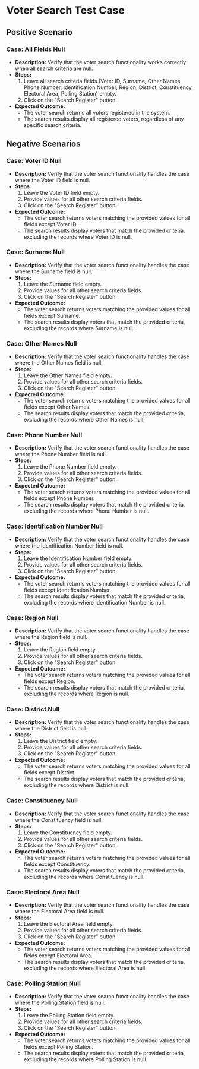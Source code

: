 # Voter Search Test Case

## Positive Scenario

### Case: All Fields Null

- **Description:** Verify that the voter search functionality works correctly when all search criteria are null.
- **Steps:**
  1. Leave all search criteria fields (Voter ID, Surname, Other Names, Phone Number, Identification Number, Region, District, Constituency, Electoral Area, Polling Station) empty.
  2. Click on the "Search Register" button.
- **Expected Outcome:**
  - The voter search returns all voters registered in the system.
  - The search results display all registered voters, regardless of any specific search criteria.

## Negative Scenarios

### Case: Voter ID Null

- **Description:** Verify that the voter search functionality handles the case where the Voter ID field is null.
- **Steps:**
  1. Leave the Voter ID field empty.
  2. Provide values for all other search criteria fields.
  3. Click on the "Search Register" button.
- **Expected Outcome:**
  - The voter search returns voters matching the provided values for all fields except Voter ID.
  - The search results display voters that match the provided criteria, excluding the records where Voter ID is null.

### Case: Surname Null

- **Description:** Verify that the voter search functionality handles the case where the Surname field is null.
- **Steps:**
  1. Leave the Surname field empty.
  2. Provide values for all other search criteria fields.
  3. Click on the "Search Register" button.
- **Expected Outcome:**
  - The voter search returns voters matching the provided values for all fields except Surname.
  - The search results display voters that match the provided criteria, excluding the records where Surname is null.

### Case: Other Names Null

- **Description:** Verify that the voter search functionality handles the case where the Other Names field is null.
- **Steps:**
  1. Leave the Other Names field empty.
  2. Provide values for all other search criteria fields.
  3. Click on the "Search Register" button.
- **Expected Outcome:**
  - The voter search returns voters matching the provided values for all fields except Other Names.
  - The search results display voters that match the provided criteria, excluding the records where Other Names is null.

### Case: Phone Number Null

- **Description:** Verify that the voter search functionality handles the case where the Phone Number field is null.
- **Steps:**
  1. Leave the Phone Number field empty.
  2. Provide values for all other search criteria fields.
  3. Click on the "Search Register" button.
- **Expected Outcome:**
  - The voter search returns voters matching the provided values for all fields except Phone Number.
  - The search results display voters that match the provided criteria, excluding the records where Phone Number is null.

### Case: Identification Number Null

- **Description:** Verify that the voter search functionality handles the case where the Identification Number field is null.
- **Steps:**
  1. Leave the Identification Number field empty.
  2. Provide values for all other search criteria fields.
  3. Click on the "Search Register" button.
- **Expected Outcome:**
  - The voter search returns voters matching the provided values for all fields except Identification Number.
  - The search results display voters that match the provided criteria, excluding the records where Identification Number is null.

### Case: Region Null

- **Description:** Verify that the voter search functionality handles the case where the Region field is null.
- **Steps:**
  1. Leave the Region field empty.
  2. Provide values for all other search criteria fields.
  3. Click on the "Search Register" button.
- **Expected Outcome:**
  - The voter search returns voters matching the provided values for all fields except Region.
  - The search results display voters that match the provided criteria, excluding the records where Region is null.

### Case: District Null

- **Description:** Verify that the voter search functionality handles the case where the District field is null.
- **Steps:**
  1. Leave the District field empty.
  2. Provide values for all other search criteria fields.
  3. Click on the "Search Register" button.
- **Expected Outcome:**
  - The voter search returns voters matching the provided values for all fields except District.
  - The search results display voters that match the provided criteria, excluding the records where District is null.

### Case: Constituency Null

- **Description:** Verify that the voter search functionality handles the case where the Constituency field is null.
- **Steps:**
  1. Leave the Constituency field empty.
  2. Provide values for all other search criteria fields.
  3. Click on the "Search Register" button.
- **Expected Outcome:**
  - The voter search returns voters matching the provided values for all fields except Constituency.
  - The search results display voters that match the provided criteria, excluding the records where Constituency is null.

### Case: Electoral Area Null

- **Description:** Verify that the voter search functionality handles the case where the Electoral Area field is null.
- **Steps:**
  1. Leave the Electoral Area field empty.
  2. Provide values for all other search criteria fields.
  3. Click on the "Search Register" button.
- **Expected Outcome:**
  - The voter search returns voters matching the provided values for all fields except Electoral Area.
  - The search results display voters that match the provided criteria, excluding the records where Electoral Area is null.

### Case: Polling Station Null

- **Description:** Verify that the voter search functionality handles the case where the Polling Station field is null.
- **Steps:**
  1. Leave the Polling Station field empty.
  2. Provide values for all other search criteria fields.
  3. Click on the "Search Register" button.
- **Expected Outcome:**
  - The voter search returns voters matching the provided values for all fields except Polling Station.
  - The search results display voters that match the provided criteria, excluding the records where Polling Station is null.

 